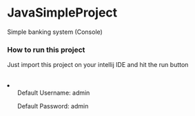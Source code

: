 # JavaSimpleProject
Simple banking system (Console)
<h3>How to run this project</h3>
<p>Just import this project on your intellij IDE and hit the run button</p>
</br>
<li>
  <ul>Default Username: admin</ul>
  <ul>Default Password: admin</ul>
</li>
